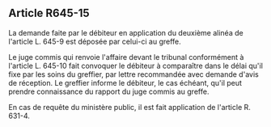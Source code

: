 Article R645-15
----
La demande faite par le débiteur en application du deuxième alinéa de l'article
L. 645-9 est déposée par celui-ci au greffe.

Le juge commis qui renvoie l'affaire devant le tribunal conformément à l'article
L. 645-10 fait convoquer le débiteur à comparaître dans le délai qu'il fixe par
les soins du greffier, par lettre recommandée avec demande d'avis de réception.
Le greffier informe le débiteur, le cas échéant, qu'il peut prendre connaissance
du rapport du juge commis au greffe.

En cas de requête du ministère public, il est fait application de l'article R.
631-4.
